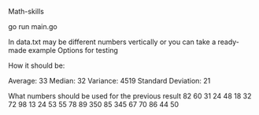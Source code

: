 Math-skills

go run main.go

In data.txt may be different numbers vertically or you can take a ready-made example Options for testing

How it should be:

Average: 33 Median: 32 Variance: 4519 Standard Deviation: 21

What numbers should be used for the previous result
82 60 31 24 48 18 32 72 98 13 24 53 55 78 89 350 85 345 67 70 86 44 50